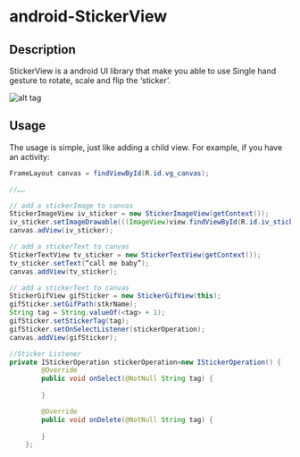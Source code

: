 # android-StickerView

## Description
StickerView is a android UI library that make you able to use
Single hand gesture to rotate, scale and flip the ‘sticker’.


![alt tag](/demo.gif)


## Usage

The usage is simple, just like adding a child view.
For example, if you have an activity:

```java
FrameLayout canvas = findViewById(R.id.vg_canvas); 

//……

// add a stickerImage to canvas
StickerImageView iv_sticker = new StickerImageView(getContext());
iv_sticker.setImageDrawable(((ImageView)view.findViewById(R.id.iv_sticker)).getDrawable());
canvas.adView(iv_sticker);

// add a stickerText to canvas
StickerTextView tv_sticker = new StickerTextView(getContext());
tv_sticker.setText(“call me baby”);
canvas.addView(tv_sticker);

// add a stickerText to canvas
StickerGifView gifSticker = new StickerGifView(this);
gifSticker.setGifPath(stkrName);
String tag = String.valueOf(<tag> + 1);
gifSticker.setStickerTag(tag);
gifSticker.setOnSelectListener(stickerOperation);
canvas.addView(gifSticker);

//Sticker Listener
private IStickerOperation stickerOperation=new IStickerOperation() {
        @Override
        public void onSelect(@NotNull String tag) {
      
        }

        @Override
        public void onDelete(@NotNull String tag) {
      
        }
    };
```
